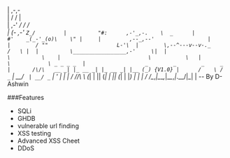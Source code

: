 |		                      ,-,-      
|		                     / / |      
|		   ,-'             _/ / /       
|		  (-_          _,-' `Z_/        
|		   "#:      ,-'_,-.    \  _     
|		    #'    _(_-'_(o)\    \" |    
|		  ,--_,--'                 |    
|		 / ""                      L-'\ 
|		 \,--^---v--v-._        /   \ | 
|		   \_________________,-'     \| 
|		                    \          \   
|		                     \           \  
|				      \       	   \ _ _ _ _ 
|	                _        _        _     _ 
|	    /\/\   __ _| |_ __ _| |_ __ _| |__ (_) {V1.0}
|	   /    \ / _` | __/ _` | __/ _` | '_ \| |
|	  / /\/\ \ (_| | || (_| | || (_| | |_) | |
|	  \/    \/\__,_|\__\__,_|\__\__,_|_.__/|_|
|				-- By D-Ashwin


###Features

- SQLi
- GHDB
- vulnerable url finding 
- XSS testing
- Advanced XSS Cheet
- DDoS
